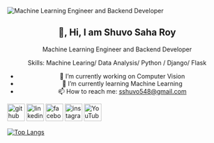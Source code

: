 ![Machine Learning Engineer and Backend Developer](https://github.com/ShuvoSahaRoy/ShuvoSahaRoy/blob/main/ezgif.com-gif-maker.gif?raw=true)


<div style="text-align: center;">
<p align="center">
<h2>👋, Hi, I am Shuvo Saha Roy</h2>
 </p>
 </hr>
<center>
Machine Learning Engineer and Backend Developer


Skills: Machine Learing/ Data Analysis/ Python / Django/ Flask

- 🔭 I’m currently working on Computer Vision 
- 🌱 I’m currently learning Machine Learning  
- 📫 How to reach me: sshuvo548@gmail.com 
</div>






[<img src='https://cdn.jsdelivr.net/npm/simple-icons@3.0.1/icons/github.svg' alt='github' height='40'>](https://github.com/ShuvoSahaRoy)  [<img src='https://cdn.jsdelivr.net/npm/simple-icons@3.0.1/icons/linkedin.svg' alt='linkedin' height='40'>](https://www.linkedin.com/in/shuvosaharoy/)  [<img src='https://cdn.jsdelivr.net/npm/simple-icons@3.0.1/icons/facebook.svg' alt='facebook' height='40'>](https://www.facebook.com/https://www.facebook.com/ssroy548/)  [<img src='https://cdn.jsdelivr.net/npm/simple-icons@3.0.1/icons/instagram.svg' alt='instagram' height='40'>](https://www.instagram.com/sshuvo548/)  [<img src='https://cdn.jsdelivr.net/npm/simple-icons@3.0.1/icons/youtube.svg' alt='YouTube' height='40'>](https://www.youtube.com/channel/https://www.youtube.com/channel/UCfNztrJyK55SLkAe0ScInjQ)  



[![Top Langs](https://github-readme-stats.vercel.app/api/top-langs/?username=ShuvoSahaRoy)](https://github.com/anuraghazra/github-readme-stats)


